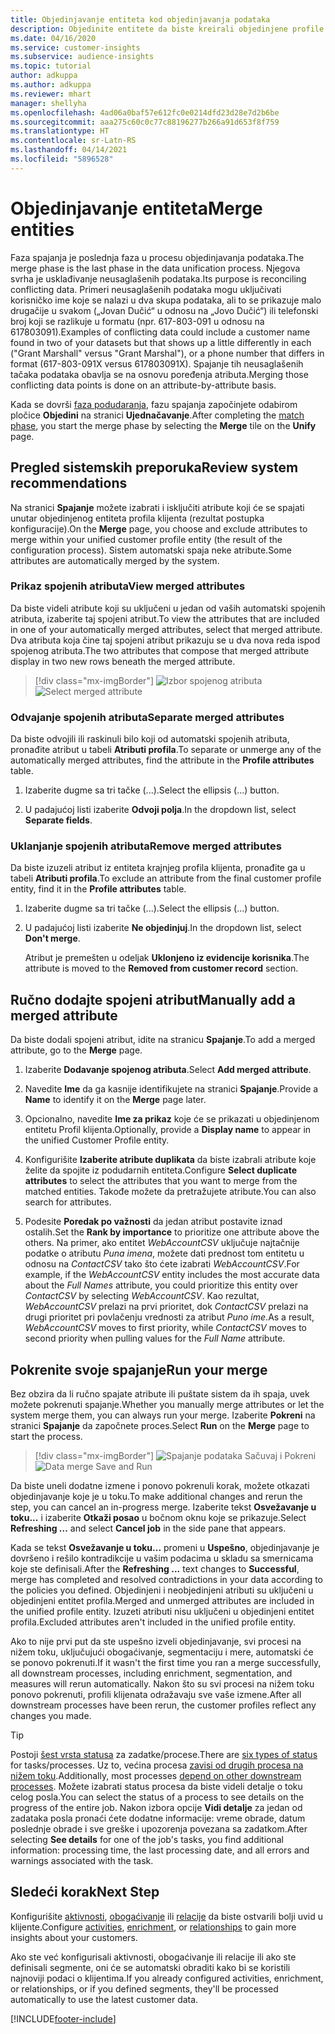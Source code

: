 ```yaml
---
title: Objedinjavanje entiteta kod objedinjavanja podataka
description: Objedinite entitete da biste kreirali objedinjene profile klijenata.
ms.date: 04/16/2020
ms.service: customer-insights
ms.subservice: audience-insights
ms.topic: tutorial
author: adkuppa
ms.author: adkuppa
ms.reviewer: mhart
manager: shellyha
ms.openlocfilehash: 4ad06a0baf57e612fc0e0214dfd23d28e7d2b6be
ms.sourcegitcommit: aaa275c60c0c77c88196277b266a91d653f8f759
ms.translationtype: HT
ms.contentlocale: sr-Latn-RS
ms.lasthandoff: 04/14/2021
ms.locfileid: "5896528"
---
```

# <a name="merge-entities"></a><span data-ttu-id="6d666-103">Objedinjavanje entiteta</span><span class="sxs-lookup"><span data-stu-id="6d666-103">Merge entities</span></span>

<span data-ttu-id="6d666-104">Faza spajanja je poslednja faza u procesu objedinjavanja podataka.</span><span class="sxs-lookup"><span data-stu-id="6d666-104">The merge phase is the last phase in the data unification process.</span></span> <span data-ttu-id="6d666-105">Njegova svrha je usklađivanje neusaglašenih podataka.</span><span class="sxs-lookup"><span data-stu-id="6d666-105">Its purpose is reconciling conflicting data.</span></span> <span data-ttu-id="6d666-106">Primeri neusaglašenih podataka mogu uključivati korisničko ime koje se nalazi u dva skupa podataka, ali to se prikazuje malo drugačije u svakom („Jovan Dučić“ u odnosu na „Jovo Dučić“) ili telefonski broj koji se razlikuje u formatu (npr. 617-803-091 u odnosu na 617803091).</span><span class="sxs-lookup"><span data-stu-id="6d666-106">Examples of conflicting data could include a customer name found in two of your datasets but that shows up a little differently in each ("Grant Marshall" versus "Grant Marshal"), or a phone number that differs in format (617-803-091X versus 617803091X).</span></span> <span data-ttu-id="6d666-107">Spajanje tih neusaglašenih tačaka podataka obavlja se na osnovu poređenja atributa.</span><span class="sxs-lookup"><span data-stu-id="6d666-107">Merging those conflicting data points is done on an attribute-by-attribute basis.</span></span>

<span data-ttu-id="6d666-108">Kada se dovrši [faza podudaranja](match-entities.md), fazu spajanja započinjete odabirom pločice **Objedini** na stranici **Ujednačavanje**.</span><span class="sxs-lookup"><span data-stu-id="6d666-108">After completing the [match phase](match-entities.md), you start the merge phase by selecting the **Merge** tile on the **Unify** page.</span></span>

## <a name="review-system-recommendations"></a><span data-ttu-id="6d666-109">Pregled sistemskih preporuka</span><span class="sxs-lookup"><span data-stu-id="6d666-109">Review system recommendations</span></span>

<span data-ttu-id="6d666-110">Na stranici **Spajanje** možete izabrati i isključiti atribute koji će se spajati unutar objedinjenog entiteta profila klijenta (rezultat postupka konfiguracije).</span><span class="sxs-lookup"><span data-stu-id="6d666-110">On the **Merge** page, you choose and exclude attributes to merge within your unified customer profile entity (the result of the configuration process).</span></span> <span data-ttu-id="6d666-111">Sistem automatski spaja neke atribute.</span><span class="sxs-lookup"><span data-stu-id="6d666-111">Some attributes are automatically merged by the system.</span></span>

### <a name="view-merged-attributes"></a><span data-ttu-id="6d666-112">Prikaz spojenih atributa</span><span class="sxs-lookup"><span data-stu-id="6d666-112">View merged attributes</span></span>

<span data-ttu-id="6d666-113">Da biste videli atribute koji su uključeni u jedan od vaših automatski spojenih atributa, izaberite taj spojeni atribut.</span><span class="sxs-lookup"><span data-stu-id="6d666-113">To view the attributes that are included in one of your automatically merged attributes, select that merged attribute.</span></span> <span data-ttu-id="6d666-114">Dva atributa koja čine taj spojeni atribut prikazuju se u dva nova reda ispod spojenog atributa.</span><span class="sxs-lookup"><span data-stu-id="6d666-114">The two attributes that compose that merged attribute display in two new rows beneath the merged attribute.</span></span>

> [!div class="mx-imgBorder"]
> <span data-ttu-id="6d666-115">![Izbor spojenog atributa](media/configure-data-merge-profile-attributes.png "Izbor spojenog atributa")</span><span class="sxs-lookup"><span data-stu-id="6d666-115">![Select merged attribute](media/configure-data-merge-profile-attributes.png "Select merged attribute")</span></span>

### <a name="separate-merged-attributes"></a><span data-ttu-id="6d666-116">Odvajanje spojenih atributa</span><span class="sxs-lookup"><span data-stu-id="6d666-116">Separate merged attributes</span></span>

<span data-ttu-id="6d666-117">Da biste odvojili ili raskinuli bilo koji od automatski spojenih atributa, pronađite atribut u tabeli **Atributi profila**.</span><span class="sxs-lookup"><span data-stu-id="6d666-117">To separate or unmerge any of the automatically merged attributes, find the attribute in the **Profile attributes** table.</span></span>

1. <span data-ttu-id="6d666-118">Izaberite dugme sa tri tačke (...).</span><span class="sxs-lookup"><span data-stu-id="6d666-118">Select the ellipsis (...) button.</span></span>
  
2. <span data-ttu-id="6d666-119">U padajućoj listi izaberite **Odvoji polja**.</span><span class="sxs-lookup"><span data-stu-id="6d666-119">In the dropdown list, select **Separate fields**.</span></span>

### <a name="remove-merged-attributes"></a><span data-ttu-id="6d666-120">Uklanjanje spojenih atributa</span><span class="sxs-lookup"><span data-stu-id="6d666-120">Remove merged attributes</span></span>

<span data-ttu-id="6d666-121">Da biste izuzeli atribut iz entiteta krajnjeg profila klijenta, pronađite ga u tabeli **Atributi profila**.</span><span class="sxs-lookup"><span data-stu-id="6d666-121">To exclude an attribute from the final customer profile entity, find it in the **Profile attributes** table.</span></span>

1. <span data-ttu-id="6d666-122">Izaberite dugme sa tri tačke (...).</span><span class="sxs-lookup"><span data-stu-id="6d666-122">Select the ellipsis (...) button.</span></span>
  
2. <span data-ttu-id="6d666-123">U padajućoj listi izaberite **Ne objedinjuj**.</span><span class="sxs-lookup"><span data-stu-id="6d666-123">In the dropdown list, select **Don't merge**.</span></span>

   <span data-ttu-id="6d666-124">Atribut je premešten u odeljak **Uklonjeno iz evidencije korisnika**.</span><span class="sxs-lookup"><span data-stu-id="6d666-124">The attribute is moved to the **Removed from customer record** section.</span></span>

## <a name="manually-add-a-merged-attribute"></a><span data-ttu-id="6d666-125">Ručno dodajte spojeni atribut</span><span class="sxs-lookup"><span data-stu-id="6d666-125">Manually add a merged attribute</span></span>

<span data-ttu-id="6d666-126">Da biste dodali spojeni atribut, idite na stranicu **Spajanje**.</span><span class="sxs-lookup"><span data-stu-id="6d666-126">To add a merged attribute, go to the **Merge** page.</span></span>

1. <span data-ttu-id="6d666-127">Izaberite **Dodavanje spojenog atributa**.</span><span class="sxs-lookup"><span data-stu-id="6d666-127">Select **Add merged attribute**.</span></span>

2. <span data-ttu-id="6d666-128">Navedite **Ime** da ga kasnije identifikujete na stranici **Spajanje**.</span><span class="sxs-lookup"><span data-stu-id="6d666-128">Provide a **Name** to identify it on the **Merge** page later.</span></span>

3. <span data-ttu-id="6d666-129">Opcionalno, navedite **Ime za prikaz** koje će se prikazati u objedinjenom entitetu Profil klijenta.</span><span class="sxs-lookup"><span data-stu-id="6d666-129">Optionally, provide a **Display name** to appear in the unified Customer Profile entity.</span></span>

4. <span data-ttu-id="6d666-130">Konfigurišite **Izaberite atribute duplikata** da biste izabrali atribute koje želite da spojite iz podudarnih entiteta.</span><span class="sxs-lookup"><span data-stu-id="6d666-130">Configure **Select duplicate attributes** to select the attributes that you want to merge from the matched entities.</span></span> <span data-ttu-id="6d666-131">Takođe možete da pretražujete atribute.</span><span class="sxs-lookup"><span data-stu-id="6d666-131">You can also search for attributes.</span></span>

5. <span data-ttu-id="6d666-132">Podesite **Poredak po važnosti** da jedan atribut postavite iznad ostalih.</span><span class="sxs-lookup"><span data-stu-id="6d666-132">Set the **Rank by importance** to prioritize one attribute above the others.</span></span> <span data-ttu-id="6d666-133">Na primer, ako entitet *WebAccountCSV* uključuje najtačnije podatke o atributu *Puna imena*, možete dati prednost tom entitetu u odnosu na *ContactCSV* tako što ćete izabrati *WebAccountCSV*.</span><span class="sxs-lookup"><span data-stu-id="6d666-133">For example, if the *WebAccountCSV* entity includes the most accurate data about the *Full Names* attribute, you could prioritize this entity over *ContactCSV* by selecting *WebAccountCSV*.</span></span> <span data-ttu-id="6d666-134">Kao rezultat, *WebAccountCSV* prelazi na prvi prioritet, dok *ContactCSV* prelazi na drugi prioritet pri povlačenju vrednosti za atribut *Puno ime*.</span><span class="sxs-lookup"><span data-stu-id="6d666-134">As a result, *WebAccountCSV* moves to first priority, while *ContactCSV* moves to second priority when pulling values for the *Full Name* attribute.</span></span>

## <a name="run-your-merge"></a><span data-ttu-id="6d666-135">Pokrenite svoje spajanje</span><span class="sxs-lookup"><span data-stu-id="6d666-135">Run your merge</span></span>

<span data-ttu-id="6d666-136">Bez obzira da li ručno spajate atribute ili puštate sistem da ih spaja, uvek možete pokrenuti spajanje.</span><span class="sxs-lookup"><span data-stu-id="6d666-136">Whether you manually merge attributes or let the system merge them, you can always run your merge.</span></span> <span data-ttu-id="6d666-137">Izaberite **Pokreni** na stranici **Spajanje** da započnete proces.</span><span class="sxs-lookup"><span data-stu-id="6d666-137">Select **Run** on the **Merge** page to start the process.</span></span>

> [!div class="mx-imgBorder"]
> <span data-ttu-id="6d666-138">![Spajanje podataka Sačuvaj i Pokreni](media/configure-data-merge-save-run.png "Spajanje podataka Sačuvaj i Pokreni")</span><span class="sxs-lookup"><span data-stu-id="6d666-138">![Data merge Save and Run](media/configure-data-merge-save-run.png "Data merge Save and Run")</span></span>

<span data-ttu-id="6d666-139">Da biste uneli dodatne izmene i ponovo pokrenuli korak, možete otkazati objedinjavanje koje je u toku.</span><span class="sxs-lookup"><span data-stu-id="6d666-139">To make additional changes and rerun the step, you can cancel an in-progress merge.</span></span> <span data-ttu-id="6d666-140">Izaberite tekst **Osvežavanje u toku...** i izaberite **Otkaži posao** u bočnom oknu koje se prikazuje.</span><span class="sxs-lookup"><span data-stu-id="6d666-140">Select **Refreshing ...** and select **Cancel job**  in the side pane that appears.</span></span>

<span data-ttu-id="6d666-141">Kada se tekst **Osvežavanje u toku...** promeni u **Uspešno**, objedinjavanje je dovršeno i rešilo kontradikcije u vašim podacima u skladu sa smernicama koje ste definisali.</span><span class="sxs-lookup"><span data-stu-id="6d666-141">After the **Refreshing ...** text changes to **Successful**, merge has completed and resolved contradictions in your data according to the policies you defined.</span></span> <span data-ttu-id="6d666-142">Objedinjeni i neobjedinjeni atributi su uključeni u objedinjeni entitet profila.</span><span class="sxs-lookup"><span data-stu-id="6d666-142">Merged and unmerged attributes are included in the unified profile entity.</span></span> <span data-ttu-id="6d666-143">Izuzeti atributi nisu uključeni u objedinjeni entitet profila.</span><span class="sxs-lookup"><span data-stu-id="6d666-143">Excluded attributes aren't included in the unified profile entity.</span></span>

<span data-ttu-id="6d666-144">Ako to nije prvi put da ste uspešno izveli objedinjavanje, svi procesi na nižem toku, uključujući obogaćivanje, segmentaciju i mere, automatski će se ponovo pokrenuti.</span><span class="sxs-lookup"><span data-stu-id="6d666-144">If it wasn't the first time you ran a merge successfully, all downstream processes, including enrichment, segmentation, and measures will rerun automatically.</span></span> <span data-ttu-id="6d666-145">Nakon što su svi procesi na nižem toku ponovo pokrenuti, profili klijenata odražavaju sve vaše izmene.</span><span class="sxs-lookup"><span data-stu-id="6d666-145">After all downstream processes have been rerun, the customer profiles reflect any changes you made.</span></span>

> [!TIP]
> <span data-ttu-id="6d666-146">Postoji [šest vrsta statusa](system.md#status-types) za zadatke/procese.</span><span class="sxs-lookup"><span data-stu-id="6d666-146">There are [six types of status](system.md#status-types) for tasks/processes.</span></span> <span data-ttu-id="6d666-147">Uz to, većina procesa [zavisi od drugih procesa na nižem toku](system.md#refresh-policies).</span><span class="sxs-lookup"><span data-stu-id="6d666-147">Additionally, most processes [depend on other downstream processes](system.md#refresh-policies).</span></span> <span data-ttu-id="6d666-148">Možete izabrati status procesa da biste videli detalje o toku celog posla.</span><span class="sxs-lookup"><span data-stu-id="6d666-148">You can select the status of a process to see details on the progress of the entire job.</span></span> <span data-ttu-id="6d666-149">Nakon izbora opcije **Vidi detalje** za jedan od zadataka posla pronaći ćete dodatne informacije: vreme obrade, datum poslednje obrade i sve greške i upozorenja povezana sa zadatkom.</span><span class="sxs-lookup"><span data-stu-id="6d666-149">After selecting **See details** for one of the job's tasks, you find additional information: processing time, the last processing date, and all errors and warnings associated with the task.</span></span>

## <a name="next-step"></a><span data-ttu-id="6d666-150">Sledeći korak</span><span class="sxs-lookup"><span data-stu-id="6d666-150">Next Step</span></span>

<span data-ttu-id="6d666-151">Konfigurišite [aktivnosti](activities.md), [obogaćivanje](enrichment-hub.md) ili [relacije](relationships.md) da biste ostvarili bolji uvid u klijente.</span><span class="sxs-lookup"><span data-stu-id="6d666-151">Configure [activities](activities.md), [enrichment](enrichment-hub.md), or [relationships](relationships.md) to gain more insights about your customers.</span></span>

<span data-ttu-id="6d666-152">Ako ste već konfigurisali aktivnosti, obogaćivanje ili relacije ili ako ste definisali segmente, oni će se automatski obraditi kako bi se koristili najnoviji podaci o klijentima.</span><span class="sxs-lookup"><span data-stu-id="6d666-152">If you already configured activities, enrichment, or relationships, or if you defined segments, they'll be processed automatically to use the latest customer data.</span></span>




[!INCLUDE[footer-include](../includes/footer-banner.md)]